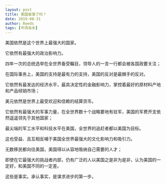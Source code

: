 ```yaml
---
layout: post
title: 美国衰落了吗？
date: 2019-08-31
author: Reeds
tags: [中流击水]
---
```


美国依然是这个世界上最强大的国家。

它依然有最强大的政治影响力。

四年一次的总统选举在全世界备受瞩目，领导人的一言一行都会被各国政要关注；

在国际事务上，美国的支持是最有力的支持，美国的反对是最棘手的反对。

它依然有最发达的经济水平，最具决定性的金融影响力，掌控着最好的原材料产地和产品倾销市场；

美元依然是世界上最受欢迎和信赖的结算货币。

它依然有最强大的军事力量，在全世界数十个战略要地有驻军，美国的军费开支依然遥遥领先于其他国家；

最尖端的军工水平和科技水平在美国，全世界的追赶者都以美国为目标。

这也受益、且互相反哺于美国全世界最强大的文化影响力和吸引力。

无数移民都向往美国，美国得以从容地吸纳自己需要的人才；

即使在它最强大的挑战者内部，仍有广泛的人以美国之是非为是非，认为美国的一定好，和美国不同的一定差。

这些是事实。承认事实，是谋求进步的第一步。